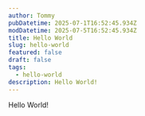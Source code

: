 ```yaml
---
author: Tommy
pubDatetime: 2025-07-1T16:52:45.934Z
modDatetime: 2025-07-5T16:52:45.934Z
title: Hello World
slug: hello-world
featured: false
draft: false
tags:
  - hello-world
description: Hello World!
---
```


Hello World!

